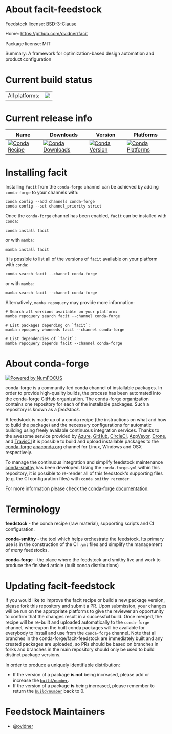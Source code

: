 About facit-feedstock
=====================

Feedstock license: [BSD-3-Clause](https://github.com/conda-forge/facit-feedstock/blob/main/LICENSE.txt)

Home: https://github.com/ovidner/facit

Package license: MIT

Summary: A framework for optimization-based design automation and product configuration

Current build status
====================


<table><tr><td>All platforms:</td>
    <td>
      <a href="https://dev.azure.com/conda-forge/feedstock-builds/_build/latest?definitionId=20573&branchName=main">
        <img src="https://dev.azure.com/conda-forge/feedstock-builds/_apis/build/status/facit-feedstock?branchName=main">
      </a>
    </td>
  </tr>
</table>

Current release info
====================

| Name | Downloads | Version | Platforms |
| --- | --- | --- | --- |
| [![Conda Recipe](https://img.shields.io/badge/recipe-facit-green.svg)](https://anaconda.org/conda-forge/facit) | [![Conda Downloads](https://img.shields.io/conda/dn/conda-forge/facit.svg)](https://anaconda.org/conda-forge/facit) | [![Conda Version](https://img.shields.io/conda/vn/conda-forge/facit.svg)](https://anaconda.org/conda-forge/facit) | [![Conda Platforms](https://img.shields.io/conda/pn/conda-forge/facit.svg)](https://anaconda.org/conda-forge/facit) |

Installing facit
================

Installing `facit` from the `conda-forge` channel can be achieved by adding `conda-forge` to your channels with:

```
conda config --add channels conda-forge
conda config --set channel_priority strict
```

Once the `conda-forge` channel has been enabled, `facit` can be installed with `conda`:

```
conda install facit
```

or with `mamba`:

```
mamba install facit
```

It is possible to list all of the versions of `facit` available on your platform with `conda`:

```
conda search facit --channel conda-forge
```

or with `mamba`:

```
mamba search facit --channel conda-forge
```

Alternatively, `mamba repoquery` may provide more information:

```
# Search all versions available on your platform:
mamba repoquery search facit --channel conda-forge

# List packages depending on `facit`:
mamba repoquery whoneeds facit --channel conda-forge

# List dependencies of `facit`:
mamba repoquery depends facit --channel conda-forge
```


About conda-forge
=================

[![Powered by
NumFOCUS](https://img.shields.io/badge/powered%20by-NumFOCUS-orange.svg?style=flat&colorA=E1523D&colorB=007D8A)](https://numfocus.org)

conda-forge is a community-led conda channel of installable packages.
In order to provide high-quality builds, the process has been automated into the
conda-forge GitHub organization. The conda-forge organization contains one repository
for each of the installable packages. Such a repository is known as a *feedstock*.

A feedstock is made up of a conda recipe (the instructions on what and how to build
the package) and the necessary configurations for automatic building using freely
available continuous integration services. Thanks to the awesome service provided by
[Azure](https://azure.microsoft.com/en-us/services/devops/), [GitHub](https://github.com/),
[CircleCI](https://circleci.com/), [AppVeyor](https://www.appveyor.com/),
[Drone](https://cloud.drone.io/welcome), and [TravisCI](https://travis-ci.com/)
it is possible to build and upload installable packages to the
[conda-forge](https://anaconda.org/conda-forge) [anaconda.org](https://anaconda.org/)
channel for Linux, Windows and OSX respectively.

To manage the continuous integration and simplify feedstock maintenance
[conda-smithy](https://github.com/conda-forge/conda-smithy) has been developed.
Using the ``conda-forge.yml`` within this repository, it is possible to re-render all of
this feedstock's supporting files (e.g. the CI configuration files) with ``conda smithy rerender``.

For more information please check the [conda-forge documentation](https://conda-forge.org/docs/).

Terminology
===========

**feedstock** - the conda recipe (raw material), supporting scripts and CI configuration.

**conda-smithy** - the tool which helps orchestrate the feedstock.
                   Its primary use is in the construction of the CI ``.yml`` files
                   and simplify the management of *many* feedstocks.

**conda-forge** - the place where the feedstock and smithy live and work to
                  produce the finished article (built conda distributions)


Updating facit-feedstock
========================

If you would like to improve the facit recipe or build a new
package version, please fork this repository and submit a PR. Upon submission,
your changes will be run on the appropriate platforms to give the reviewer an
opportunity to confirm that the changes result in a successful build. Once
merged, the recipe will be re-built and uploaded automatically to the
`conda-forge` channel, whereupon the built conda packages will be available for
everybody to install and use from the `conda-forge` channel.
Note that all branches in the conda-forge/facit-feedstock are
immediately built and any created packages are uploaded, so PRs should be based
on branches in forks and branches in the main repository should only be used to
build distinct package versions.

In order to produce a uniquely identifiable distribution:
 * If the version of a package **is not** being increased, please add or increase
   the [``build/number``](https://docs.conda.io/projects/conda-build/en/latest/resources/define-metadata.html#build-number-and-string).
 * If the version of a package **is** being increased, please remember to return
   the [``build/number``](https://docs.conda.io/projects/conda-build/en/latest/resources/define-metadata.html#build-number-and-string)
   back to 0.

Feedstock Maintainers
=====================

* [@ovidner](https://github.com/ovidner/)

